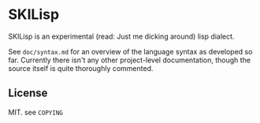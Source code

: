 # SKILisp

SKILisp is an experimental (read: Just me dicking around) lisp dialect.

See `doc/syntax.md` for an overview of the language syntax as developed
so far. Currently there isn't any other project-level documentation, though
the source itself is quite thoroughly commented.

## License

MIT. see `COPYING`
